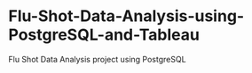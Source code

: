 # Flu-Shot-Data-Analysis-using-PostgreSQL-and-Tableau
Flu Shot Data Analysis project using PostgreSQL
